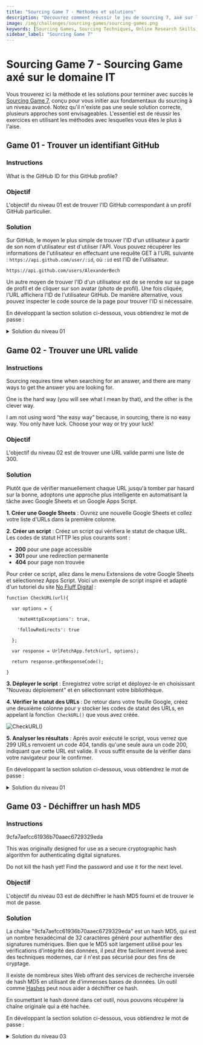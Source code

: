 ```yaml
---
title: "Sourcing Game 7 - Méthodes et solutions"
description: "Découvrez comment réussir le jeu de sourcing 7, axé sur le domaine de l'IT, avec des défis tels que la recherche d'identifiants GitHub et la validation d'URLs."
image: /img/challenges/sourcing-games/sourcing-games.png
keywords: [Sourcing Games, Sourcing Techniques, Online Research Skills, OSINT]
sidebar_label: "Sourcing Game 7"
---
```


# Sourcing Game 7 - Sourcing Game axé sur le domaine IT

Vous trouverez ici la méthode et les solutions pour terminer avec succès le [Sourcing Game 7](https://sourcing.games/game-7/), conçu pour vous initier aux fondamentaux du sourcing à un niveau avancé. Notez qu'il n'existe pas une seule solution correcte, plusieurs approches sont envisageables. L'essentiel est de réussir les exercices en utilisant les méthodes avec lesquelles vous êtes le plus à l'aise.

## Game 01 - Trouver un identifiant GitHub

### Instructions

What is the GitHub ID for this GitHub profile?

### Objectif

L'objectif du niveau 01 est de trouver l'ID GitHub correspondant à un profil GitHub particulier.

### Solution

Sur GitHub, le moyen le plus simple de trouver l'ID d'un utilisateur à partir de son nom d'utilisateur est d'utiliser l'API. Vous pouvez récupérer les informations de l'utilisateur en effectuant une requête GET à l'URL suivante : `https://api.github.com/user/:id`, où `:id` est l'ID de l'utilisateur.

`https://api.github.com/users/AlexanderBech`

Un autre moyen de trouver l'ID d'un utilisateur est de se rendre sur sa page de profil et de cliquer sur son avatar (photo de profil). Une fois cliquée, l'URL affichera l'ID de l'utilisateur GitHub. De manière alternative, vous pouvez inspecter le code source de la page pour trouver l'ID si nécessaire.

En développant la section solution ci-dessous, vous obtiendrez le mot de passe :

<details>
<summary>Solution du niveau 01</summary>

![Solution du niveau 01](/img/challenges/sourcing-games/game-7/sourcing-games-7-01.png "Solution du niveau 01")

Le mot de passe pour atteindre le niveau suivant est "**2300056**".

</details>

## Game 02 - Trouver une URL valide

### Instructions

Sourcing requires time when searching for an answer, and there are many ways to get the answer you are looking for.

One is the hard way (you will see what I mean by that), and the other is the clever way.

I am not using word “the easy way” because, in sourcing, there is no easy way. You only have luck. Choose your way or try your luck!

### Objectif

L'objectif du niveau 02 est de trouver une URL valide parmi une liste de 300.

### Solution

Plutôt que de vérifier manuellement chaque URL jusqu'à tomber par hasard sur la bonne, adoptons une approche plus intelligente en automatisant la tâche avec Google Sheets et un Google Apps Script.

**1. Créer une Google Sheets** : Ouvrez une nouvelle Google Sheets et collez votre liste d'URLs dans la première colonne.

**2. Créer un script** : Créez un script qui vérifiera le statut de chaque URL. Les codes de statut HTTP les plus courants sont :

- **200** pour une page accessible
- **301** pour une redirection permanente
- **404** pour page non trouvée

Pour créer ce script, allez dans le menu Extensions de votre Google Sheets et sélectionnez Apps Script. Voici un exemple de script inspiré et adapté d'un tutoriel du site [No Fluff Digital](https://nofluffdigital.com/blog/seo/google-app-scripts-url-checker/) :

```
function CheckURL(url){

  var options = {
    
    'muteHttpExceptions': true,

    'followRedirects': true

  };

  var response = UrlFetchApp.fetch(url, options);

  return response.getResponseCode();

}
```

**3. Déployer le script** : Enregistrez votre script et déployez-le en choisissant "Nouveau déploiement" et en sélectionnant votre bibliothèque.

**4. Vérifier le statut des URLs** : De retour dans votre feuille Google, créez une deuxième colonne pour y stocker les codes de statut des URLs, en appelant la foncti`on CheckURL()` que vous avez créée.

![CheckURL()](/img/challenges/sourcing-games/game-7/sourcing-games-7-02-1.png "CheckURL()")

**5. Analyser les résultats** : Après avoir exécuté le script, vous verrez que 299 URLs renvoient un code 404, tandis qu'une seule aura un code 200, indiquant que cette URL est valide. Il vous suffit ensuite de la vérifier dans votre navigateur pour le confirmer.

En développant la section solution ci-dessous, vous obtiendrez le mot de passe :

<details>
<summary>Solution du niveau 01</summary>

![URL valide](/img/challenges/sourcing-games/game-7/sourcing-games-7-02-2.png "URL valide")

L'URL valide est : `url.inovace.eu/vkeb6uz6.html`

![Solution to game 02](/img/challenges/sourcing-games/game-7/sourcing-games-7-02-3.png "Solution to game 02")

Le mot de passe pour atteindre le niveau suivant est "**solution47**".

</details>

## Game 03 - Déchiffrer un hash MD5

### Instructions

9cfa7aefcc61936b70aaec6729329eda

This was originally designed for use as a secure cryptographic hash algorithm for authenticating digital signatures.

Do not kill the hash yet! Find the password and use it for the next level.

### Objectif

L'objectif du niveau 03 est de déchiffrer le hash MD5 fourni et de trouver le mot de passe.

### Solution

La chaîne "9cfa7aefcc61936b70aaec6729329eda" est un hash MD5, qui est un nombre hexadécimal de 32 caractères généré pour authentifier des signatures numériques. Bien que le MD5 soit largement utilisé pour les vérifications d'intégrité des données, il peut être facilement inversé avec des techniques modernes, car il n'est pas sécurisé pour des fins de cryptage.

Il existe de nombreux sites Web offrant des services de recherche inversée de hash MD5 en utilisant de d'immenses bases de données. Un outil comme [Hashes](https://hashes.com/en/decrypt/hash) peut nous aider à déchiffrer ce hash.

En soumettant le hash donné dans cet outil, nous pouvons récupérer la chaîne originale qui a été hachée.

En développant la section solution ci-dessous, vous obtiendrez le mot de passe :

<details>
<summary>Solution du niveau 03</summary>

Le hash MD5 "9cfa7aefcc61936b70aaec6729329eda" est déchiffré en "games".

![Solution du niveau 03](/img/challenges/sourcing-games/game-7/sourcing-games-7-03.png "Solution du niveau 03")

Le mot de passe pour atteindre le niveau suivant est "**games**".

## Game 04 - Trouver les mots de passe les plus courants sur LinkedIn

### Instructions

LinkedIn is growing every year, and it has had many bright moments in its history.

However, 2012 was not the best time for LinkedIn. If you do not know why, just Google it.

The password for your next level is the eighth most common LinkedIn password.

### Objectif

L'objectif du niveau 04 est de trouver le huitième mot de passe le plus courant de la fuite de données LinkedIn de 2012.

### Solution

D'abord, faisons une recherche sur Google avec les termes `LinkedIn 2012` pour comprendre ce qui s'est passé. Selon Wikipedia, en 2012, un piratage de LinkedIn a entraîné le vol de mots de passe d'environ 6,5 millions de comptes utilisateurs. Pour trouver les mot sde passe les plus courants parmi ces données, il suffit de chercher `2012 LinkedIn hack most common passwords`.

La page de Statista intitulée "Most common passwords unscrambled from the 2012 LinkedIn dataset" fournit une liste des mots de passe LinkedIn les plus fréquemment utilisés en 2012. En consultant cette liste, nous pouvons identifier le huitième mot de passe le plus utilisé.

En développant la section solution ci-dessous, vous obtiendrez le mot de passe :

<details>
<summary>Solution du niveau 04</summary>

![Solution du niveau 04](/img/challenges/sourcing-games/game-7/sourcing-games-7-04.png "Solution du niveau 04")

Le mot de passe pour atteindre le niveau suivant est "**sunshine**".

</details>

## Game 05 - Trouver un freelance

### Instructions

One of my favorite global crowdsourcing marketplaces is the place where I need to find a freelancer who works as a network engineer, but he should have also experience with servers.

With his fifteen-plus years of experience, he is the right person for my next project. He should live in Norwich, and he became a member in February 2017.

His account name is the password for the next level.

### Objectif

L'objectif du niveau 05 est de trouver le nom de compte d'un freelance correspondant à la description.

### Solution

Bien qu'il existe de nombreux sites de freelances, utilisons une technique de recherche Google avancée (Google Dork) pour trouver notre freelance. Après quelques recherches, j'ai trouvé cette requête qui mène directement à un profil correspondant aux critères : `freelance AND (network engineer OR server) AND Norwich United Kingdom AND February 2017`.

![Solution to game 05](/img/challenges/sourcing-games/game-7/sourcing-games-7-05-1.png "Solution to game 05")

En développant la section solution ci-dessous, vous obtiendrez le mot de passe :

<details>
<summary>Solution du niveau 05</summary>

Le nom de compte de Lawrence G. est lawrence37.

![Solution to game 05](/img/challenges/sourcing-games/game-7/sourcing-games-7-05-2.png "Solution to game 05")

Le mot de passe pour atteindre le niveau suivant est "**lawrence37**".

</details>

## Game 06 - Trouver un hôte Airbnb

### Instructions

Last year I booked a room in San Francisco. I know that my host joined Airbnb in April 2012 and he/she is an outdoor enthusiast from Austin.

What is their first name?

### Objectif

L'objectif du niveau 06 est de trouver le prénom de l'hôte Airbnb décrit.

### Solution

En utilisant une recherche Google avancée, j'ai entré la requête suivante et ajouté `site:airbnb.com` afin de limiter les résultats aux pages Airbnb :

`site:airbnb.com San Francisco "enthusiast from Austin"`

Cela nous conduit à un résultat qui semble correspondre à la description.

![Solution to game 06](/img/challenges/sourcing-games/game-7/sourcing-games-7-06-1.png "Solution to game 06")

En développant la section solution ci-dessous, vous obtiendrez le mot de passe :

<details>
<summary>Solution du niveau 06</summary>

L'hôte Airbnb s'appelle Adam.

![Solution to game 06](/img/challenges/sourcing-games/game-7/sourcing-games-7-06-2.png "Solution to game 06")

Le mot de passe pour atteindre le niveau suivant est "**adam**".

</details>

## Game 07 - Trouver un profil sur Stack Overflow

### Instructions

I am looking for a developer from France. He/She joined stack overflow some time ago, and he is doing “…. image processing.”

I cannot remember what type of image processing, but he/she sent me the image below.

The seven numbers from his/hers URL of the StackOverflow profile is the key.

### Objectif

L'objectif du niveau 07 est de trouver le numéro d'utilisateur à sept chiffres du profil Stack Overflow d'un développeur.

### Solution

En utilisant les informations à notre disposition nous pouvons utiliser le Google dork en ajoutant `site:stackoverflow.com` pour limiter les résultats aux pages de Stack Overflow :

`site:stackoverflow.com developer "image processing" France`

Le premier résultat semble correspondre à la description.

![Solution to game 07](/img/challenges/sourcing-games/game-7/sourcing-games-7-07-1.png "Solution to game 07")

En développant la section solution ci-dessous, vous obtiendrez le mot de passe :

<details>
<summary>Solution du niveau 07</summary>

Le nom d'utilisateur du développeur est Gwen, et son numéro d'utilisateur est "6093326".

![Solution to game 07](/img/challenges/sourcing-games/game-7/sourcing-games-7-07-2.png "Solution to game 07")

Le mot de passe pour atteindre le niveau suivant est "**6093326**".

</details>

## Game 08 - Trouver un nom d'utilisateur GitHub

### Instructions

What is the username for this GitHub ID: 2314988?

### Objectif

L'objectif du niveau 08 est de trouver le nom d'utilisateur GitHub correspondant à un ID utilisateur spécifique.

### Solution

Sur GitHub, le moyen le plus simple de trouver le nom d'utilisateur à partir de l'ID est d'utiliser l'API GitHub. Vous pouvez récupérer les informations de l'utilisateur en faisant une requête GET à l'URL suivante : `https://api.github.com/user/:id` en remplaçant `:id` par l'ID fourni.

`https://api.github.com/user/2314988`

En développant la section solution ci-dessous, vous obtiendrez le mot de passe :

<details>
<summary>Solution du niveau 08</summary>

Le nom d'utilisateur GitHub associé à l'ID 2314988 est vastrolorde.

![Solution to game 08](/img/challenges/sourcing-games/game-7/sourcing-games-7-08.png "Solution to game 08")

Le mot de passe pour atteindre le niveau suivant est "**vastrolorde**".

</details>

## Félicitations

Vous venez de terminer votre septième Sourcing Game ! Nous espérons vous revoir très vite pour le Sourcing Game 8 !
